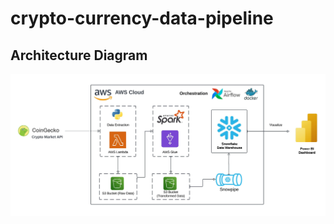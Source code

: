 # crypto-currency-data-pipeline


## Architecture Diagram
<img src="assets/architecture_diagram.jpeg" alt="Architecture Diagram" width="720"/>